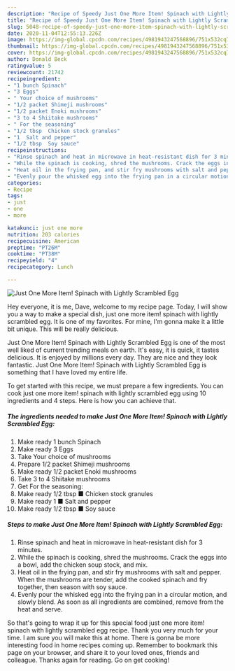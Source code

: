 ```yaml
---
description: "Recipe of Speedy Just One More Item! Spinach with Lightly Scrambled Egg"
title: "Recipe of Speedy Just One More Item! Spinach with Lightly Scrambled Egg"
slug: 5048-recipe-of-speedy-just-one-more-item-spinach-with-lightly-scrambled-egg
date: 2020-11-04T12:55:13.226Z
image: https://img-global.cpcdn.com/recipes/4981943247568896/751x532cq70/just-one-more-item-spinach-with-lightly-scrambled-egg-recipe-main-photo.jpg
thumbnail: https://img-global.cpcdn.com/recipes/4981943247568896/751x532cq70/just-one-more-item-spinach-with-lightly-scrambled-egg-recipe-main-photo.jpg
cover: https://img-global.cpcdn.com/recipes/4981943247568896/751x532cq70/just-one-more-item-spinach-with-lightly-scrambled-egg-recipe-main-photo.jpg
author: Donald Beck
ratingvalue: 5
reviewcount: 21742
recipeingredient:
- "1 bunch Spinach"
- "3 Eggs"
- " Your choice of mushrooms"
- "1/2 packet Shimeji mushrooms"
- "1/2 packet Enoki mushrooms"
- "3 to 4 Shiitake mushrooms"
- " For the seasoning"
- "1/2 tbsp  Chicken stock granules"
- "1  Salt and pepper"
- "1/2 tbsp  Soy sauce"
recipeinstructions:
- "Rinse spinach and heat in microwave in heat-resistant dish for 3 minutes."
- "While the spinach is cooking, shred the mushrooms. Crack the eggs into a bowl, add the chicken soup stock, and mix."
- "Heat oil in the frying pan, and stir fry mushrooms with salt and pepper. When the mushrooms are tender, add the cooked spinach and fry together, then season with soy sauce."
- "Evenly pour the whisked egg into the frying pan in a circular motion, and slowly blend. As soon as all ingredients are combined, remove from the heat and serve."
categories:
- Recipe
tags:
- just
- one
- more

katakunci: just one more 
nutrition: 203 calories
recipecuisine: American
preptime: "PT26M"
cooktime: "PT38M"
recipeyield: "4"
recipecategory: Lunch

---
```



![Just One More Item! Spinach with Lightly Scrambled Egg](https://img-global.cpcdn.com/recipes/4981943247568896/751x532cq70/just-one-more-item-spinach-with-lightly-scrambled-egg-recipe-main-photo.jpg)

Hey everyone, it is me, Dave, welcome to my recipe page. Today, I will show you a way to make a special dish, just one more item! spinach with lightly scrambled egg. It is one of my favorites. For mine, I'm gonna make it a little bit unique. This will be really delicious.



Just One More Item! Spinach with Lightly Scrambled Egg is one of the most well liked of current trending meals on earth. It's easy, it is quick, it tastes delicious. It is enjoyed by millions every day. They are nice and they look fantastic. Just One More Item! Spinach with Lightly Scrambled Egg is something that I have loved my entire life.


To get started with this recipe, we must prepare a few ingredients. You can cook just one more item! spinach with lightly scrambled egg using 10 ingredients and 4 steps. Here is how you can achieve that.

<!--inarticleads1-->

##### The ingredients needed to make Just One More Item! Spinach with Lightly Scrambled Egg:

1. Make ready 1 bunch Spinach
1. Make ready 3 Eggs
1. Take  Your choice of mushrooms
1. Prepare 1/2 packet Shimeji mushrooms
1. Make ready 1/2 packet Enoki mushrooms
1. Take 3 to 4 Shiitake mushrooms
1. Get  For the seasoning:
1. Make ready 1/2 tbsp ■ Chicken stock granules
1. Make ready 1 ■ Salt and pepper
1. Make ready 1/2 tbsp ■ Soy sauce




<!--inarticleads2-->

##### Steps to make Just One More Item! Spinach with Lightly Scrambled Egg:

1. Rinse spinach and heat in microwave in heat-resistant dish for 3 minutes.
1. While the spinach is cooking, shred the mushrooms. Crack the eggs into a bowl, add the chicken soup stock, and mix.
1. Heat oil in the frying pan, and stir fry mushrooms with salt and pepper. When the mushrooms are tender, add the cooked spinach and fry together, then season with soy sauce.
1. Evenly pour the whisked egg into the frying pan in a circular motion, and slowly blend. As soon as all ingredients are combined, remove from the heat and serve.




So that's going to wrap it up for this special food just one more item! spinach with lightly scrambled egg recipe. Thank you very much for your time. I am sure you will make this at home. There is gonna be more interesting food in home recipes coming up. Remember to bookmark this page on your browser, and share it to your loved ones, friends and colleague. Thanks again for reading. Go on get cooking!
